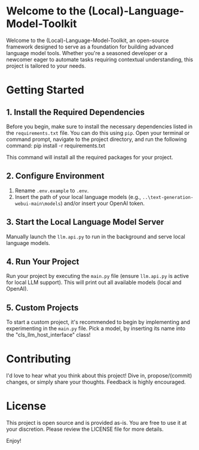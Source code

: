 # Welcome to the (Local)-Language-Model-Toolkit

Welcome to the (Local)-Language-Model-Toolkit, an open-source framework designed to serve as a foundation for building advanced language model tools. Whether you're a seasoned developer or a newcomer eager to automate tasks requiring contextual understanding, this project is tailored to your needs.

# Getting Started

## 1. Install the Required Dependencies

Before you begin, make sure to install the necessary dependencies listed in the `requirements.txt` file. You can do this using `pip`. Open your terminal or command prompt, navigate to the project directory, and run the following command:
    pip install -r requirements.txt

This command will install all the required packages for your project.

## 2. Configure Environment

1. Rename `.env.example` to `.env`.
2. Insert the path of your local language models (e.g., `..\text-generation-webui-main\models`) and/or insert your OpenAI token.

## 3. Start the Local Language Model Server

Manually launch the `llm.api.py` to run in the background and serve local language models.

## 4. Run Your Project

Run your project by executing the `main.py` file (ensure `llm.api.py` is active for local LLM support). This will print out all available models (local and OpenAI).

## 5. Custom Projects

To start a custom project, it's recommended to begin by implementing and experimenting in the `main.py` file.
Pick a model, by inserting its name into the "cls_llm_host_interface" class!

# Contributing

I'd love to hear what you think about this project! Dive in, propose/(commit) changes, or simply share your thoughts. Feedback is highly encouraged.

# License

This project is open source and is provided as-is. You are free to use it at your discretion. Please review the LICENSE file for more details.

Enjoy!
